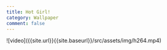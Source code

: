 ```yaml
---
title: Hot Girl!
category: Wallpaper
comment: false
---
```

<p class="encrypted" id="/MZAf/PKx9jpw8/Jnp7XQQFki2ibGnArZP46W+keVThXquhWwFROEFnbY8eC57Tw==">![video]({{site.url}}{{site.baseurl}}/src/assets/img/h264.mp4)</p>
